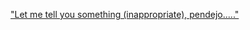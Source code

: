 ---
layout: post
wordpress_id: 707
wordpress_url: http://noesbueno.com/archives/707
date: '2010-07-07 10:00:27 -0500'
date_gmt: '2010-07-07 15:00:27 -0500'
body: |
  <p><a href="http://cooleycooley.blogspot.com/2010/07/let-me-tell-you-something-inappropriate.html">"Let me tell you something (inappropriate), pendejo....."</a></p>
---
